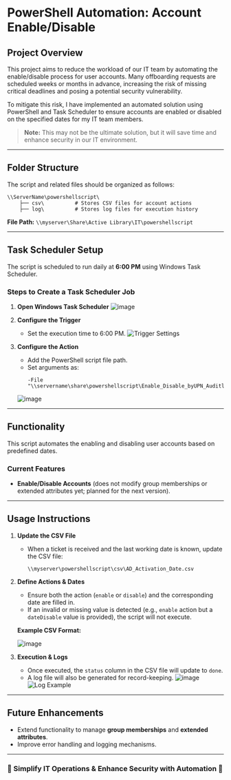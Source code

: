 # PowerShell Automation: Account Enable/Disable

## Project Overview
This project aims to reduce the workload of our IT team by automating the enable/disable process for user accounts. Many offboarding requests are scheduled weeks or months in advance, increasing the risk of missing critical deadlines and posing a potential security vulnerability.

To mitigate this risk, I have implemented an automated solution using PowerShell and Task Scheduler to ensure accounts are enabled or disabled on the specified dates for my IT team members.

> **Note:** This may not be the ultimate solution, but it will save time and enhance security in our IT environment.

---

## Folder Structure
The script and related files should be organized as follows:

```
\\ServerName\powershellscript\
    ├── csv\          # Stores CSV files for account actions
    ├── log\          # Stores log files for execution history
```

**File Path:** `\\myserver\Share\Active Library\IT\powershellscript`

---

## Task Scheduler Setup
The script is scheduled to run daily at **6:00 PM** using Windows Task Scheduler.

### Steps to Create a Task Scheduler Job
1. **Open Windows Task Scheduler**
    ![image](https://github.com/user-attachments/assets/4ed23f00-8846-4010-ac1a-66080517567d)


2. **Configure the Trigger**
    - Set the execution time to 6:00 PM.
    ![Trigger Settings](https://github.com/user-attachments/assets/53bb33a0-ed15-4a70-a5df-15449556d897)

3. **Configure the Action**
    - Add the PowerShell script file path.
    - Set arguments as:
      ```
      -File "\\servername\share\powershellscript\Enable_Disable_byUPN_Auditlog.ps1"
      ```
    ![image](https://github.com/user-attachments/assets/48233a1e-f3c8-4e20-9e64-48bfb5533414)


---

## Functionality
This script automates the enabling and disabling user accounts based on predefined dates.

### Current Features
- **Enable/Disable Accounts** (does not modify group memberships or extended attributes yet; planned for the next version).

---

## Usage Instructions
1. **Update the CSV File**
   - When a ticket is received and the last working date is known, update the CSV file:
     ```
     \\myserver\powershellscript\csv\AD_Activation_Date.csv
     ```

2. **Define Actions & Dates**
   - Ensure both the action (`enable` or `disable`) and the corresponding date are filled in.
   - If an invalid or missing value is detected (e.g., `enable` action but a `dateDisable` value is provided), the script will not execute.

   **Example CSV Format:**
   
   ![image](https://github.com/user-attachments/assets/d3d16708-0f76-490b-b48d-6e6345fa995a)


4. **Execution & Logs**
   - Once executed, the `status` column in the CSV file will update to `done`.
   - A log file will also be generated for record-keeping.
   ![image](https://github.com/user-attachments/assets/f3c9e4ad-7802-4447-985e-4e29bc306746)
   ![Log Example](https://github.com/user-attachments/assets/0b7cf48f-dd96-45fc-8407-90cd5459ff03)

---

## Future Enhancements
- Extend functionality to manage **group memberships** and **extended attributes**.
- Improve error handling and logging mechanisms.

---

### **🔹 Simplify IT Operations & Enhance Security with Automation 🔹**

